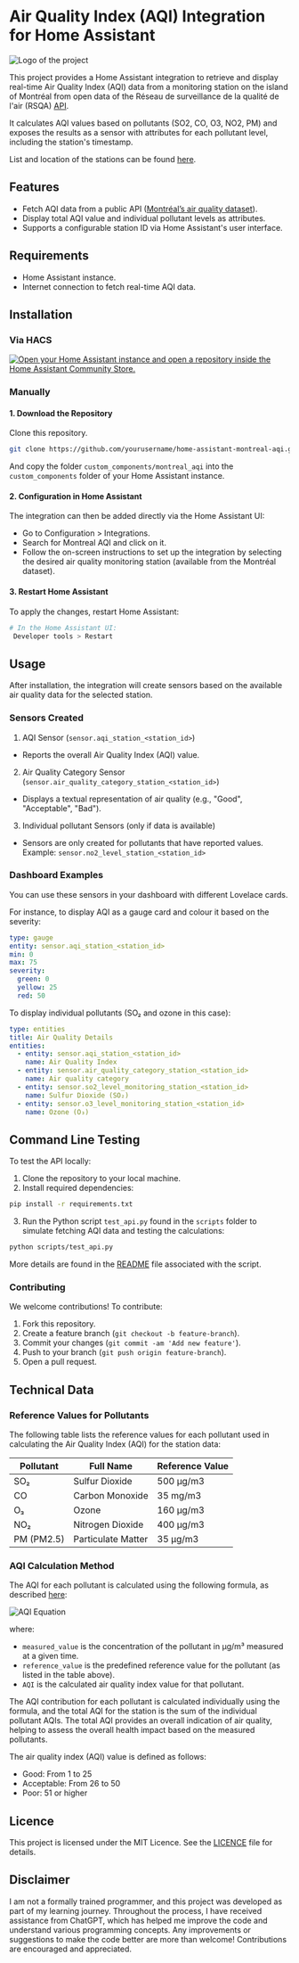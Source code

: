# Air Quality Index (AQI) Integration for Home Assistant

![Logo of the project](docs/montreal_aqi_logo.png)

This project provides a Home Assistant integration to retrieve and display real-time Air Quality Index (AQI) data from a monitoring station on the island of Montréal from open data of the Réseau de surveillance de la qualité de l'air (RSQA) [API](https://donnees.montreal.ca/dataset/rsqa-indice-qualite-air/resource/a25fdea2-7e86-42ac-8301-ca77db3ff17e). 

It calculates AQI values based on pollutants (SO2, CO, O3, NO2, PM) and exposes the results as a sensor with attributes for each pollutant level, including the station's timestamp.

List and location of the stations can be found [here](https://donnees.montreal.ca/dataset/rsqa-liste-des-stations/resource/29db5545-89a4-4e4a-9e95-05aa6dc2fd80).

## Features

- Fetch AQI data from a public API ([Montréal’s air quality dataset](https://donnees.montreal.ca/dataset/rsqa-indice-qualite-air/resource/a25fdea2-7e86-42ac-8301-ca77db3ff17e)).
- Display total AQI value and individual pollutant levels as attributes.
- Supports a configurable station ID via Home Assistant's user interface.

## Requirements

- Home Assistant instance.
- Internet connection to fetch real-time AQI data.

## Installation

### Via HACS

[![Open your Home Assistant instance and open a repository inside the Home Assistant Community Store.](https://my.home-assistant.io/badges/hacs_repository.svg)](https://my.home-assistant.io/redirect/hacs_repository/?owner=Normcyr&repository=home-assistant-montreal-aqi&category=integration)

### Manually

#### 1. Download the Repository

Clone this repository.

```bash
git clone https://github.com/yourusername/home-assistant-montreal-aqi.git
```

And copy the folder `custom_components/montreal_aqi` into the `custom_components` folder of your Home Assistant instance.

#### 2. Configuration in Home Assistant

The integration can then be added directly via the Home Assistant UI:

- Go to Configuration > Integrations.
- Search for Montreal AQI and click on it.
- Follow the on-screen instructions to set up the integration by selecting the desired air quality monitoring station (available from the Montréal dataset).

#### 3. Restart Home Assistant

To apply the changes, restart Home Assistant:

```bash
# In the Home Assistant UI:
 Developer tools > Restart
```

## Usage

After installation, the integration will create sensors based on the available air quality data for the selected station.

### Sensors Created

1. AQI Sensor (`sensor.aqi_station_<station_id>`)
  
- Reports the overall Air Quality Index (AQI) value.

2. Air Quality Category Sensor (`sensor.air_quality_category_station_<station_id>`)

- Displays a textual representation of air quality (e.g., "Good", "Acceptable", "Bad").

3. Individual pollutant Sensors (only if data is available)
- Sensors are only created for pollutants that have reported values. Example: `sensor.no2_level_station_<station_id>`

### Dashboard Examples

You can use these sensors in your dashboard with different Lovelace cards. 

For instance, to display AQI as a gauge card and colour it based on the severity:

```yaml
type: gauge
entity: sensor.aqi_station_<station_id>
min: 0
max: 75
severity:
  green: 0
  yellow: 25
  red: 50
```

To display individual pollutants (SO₂ and ozone in this case):

```yaml
type: entities
title: Air Quality Details
entities:
  - entity: sensor.aqi_station_<station_id>
    name: Air Quality Index
  - entity: sensor.air_quality_category_station_<station_id>
    name: Air quality category
  - entity: sensor.so2_level_monitoring_station_<station_id>
    name: Sulfur Dioxide (SO₂)
  - entity: sensor.o3_level_monitoring_station_<station_id>
    name: Ozone (O₃)
```

## Command Line Testing

To test the API locally:

1. Clone the repository to your local machine.
2. Install required dependencies:

```bash
pip install -r requirements.txt
```

3. Run the Python script `test_api.py` found in the `scripts` folder to simulate fetching AQI data and testing the calculations:

```bash
python scripts/test_api.py
```

More details are found in the [README](scripts/README.md) file associated with the script.

### Contributing

We welcome contributions! To contribute:

1. Fork this repository.
2. Create a feature branch (`git checkout -b feature-branch`).
3. Commit your changes (`git commit -am 'Add new feature'`).
4. Push to your branch (`git push origin feature-branch`).
5. Open a pull request.


## Technical Data

### Reference Values for Pollutants

The following table lists the reference values for each pollutant used in calculating the Air Quality Index (AQI) for the station data:

| Pollutant     | Full Name               | Reference Value |
|---------------|-------------------------|-----------------|
| SO₂           | Sulfur Dioxide          | 500 µg/m3       |
| CO            | Carbon Monoxide         | 35 mg/m3        |
| O₃            | Ozone                   | 160 µg/m3       |
| NO₂           | Nitrogen Dioxide        | 400 µg/m3       |
| PM (PM2.5)    | Particulate Matter      | 35 µg/m3        |

### AQI Calculation Method

The AQI for each pollutant is calculated using the following formula, as described [here](https://donnees.montreal.ca/dataset/rsqa-indice-qualite-air#methodology):

![AQI Equation](docs/aqi_equation.png)

where:
- `measured_value` is the concentration of the pollutant in µg/m³ measured at a given time.
- `reference_value` is the predefined reference value for the pollutant (as listed in the table above).
- `AQI` is the calculated air quality index value for that pollutant.

The AQI contribution for each pollutant is calculated individually using the formula, and the total AQI for the station is the sum of the individual pollutant AQIs. The total AQI provides an overall indication of air quality, helping to assess the overall health impact based on the measured pollutants.

The air quality index (AQI) value is defined as follows:

- Good: From 1 to 25
- Acceptable: From 26 to 50
- Poor: 51 or higher

## Licence

This project is licensed under the MIT Licence. See the [LICENCE](LICENCE) file for details.

## Disclaimer

I am not a formally trained programmer, and this project was developed as part of my learning journey. Throughout the process, I have received assistance from ChatGPT, which has helped me improve the code and understand various programming concepts. Any improvements or suggestions to make the code better are more than welcome! Contributions are encouraged and appreciated.
